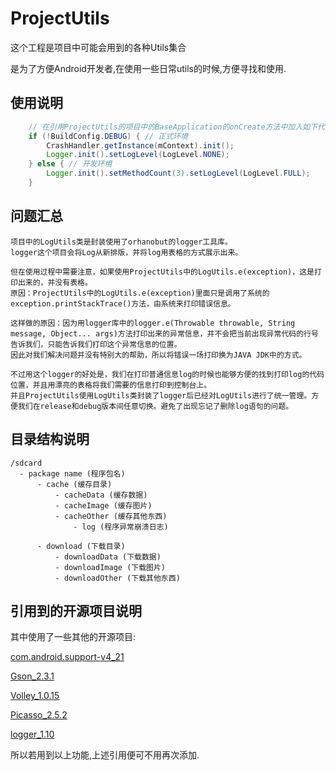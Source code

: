 # ProjectUtils

这个工程是项目中可能会用到的各种Utils集合

是为了方便Android开发者,在使用一些日常utils的时候,方便寻找和使用.

## 使用说明
```java
    // 在引用ProjectUtils的项目中的BaseApplication的onCreate方法中加入如下代码
    if (!BuildConfig.DEBUG) { // 正式环境
        CrashHandler.getInstance(mContext).init();
        Logger.init().setLogLevel(LogLevel.NONE);
    } else { // 开发环境
        Logger.init().setMethodCount(3).setLogLevel(LogLevel.FULL);
    }

```

## 问题汇总

    项目中的LogUtils类是封装使用了orhanobut的logger工具库。
    logger这个项目会将Log从新排版，并将log用表格的方式展示出来。

    但在使用过程中需要注意，如果使用ProjectUtils中的LogUtils.e(exception)，这是打印出来的，并没有表格。
    原因：ProjectUtils中的LogUtils.e(exception)里面只是调用了系统的exception.printStackTrace()方法，由系统来打印错误信息。

    这样做的原因：因为用logger库中的logger.e(Throwable throwable, String message, Object... args)方法打印出来的异常信息，并不会把当前出现异常代码的行号告诉我们，只能告诉我们打印这个异常信息的位置。
    因此对我们解决问题并没有特别大的帮助，所以将错误一场打印换为JAVA JDK中的方式。

    不过用这个logger的好处是，我们在打印普通信息log的时候也能够方便的找到打印log的代码位置，并且用漂亮的表格将我们需要的信息打印到控制台上。
    并且ProjectUtils使用LogUtils类封装了logger后已经对LogUtils进行了统一管理。方便我们在release和debug版本间任意切换。避免了出现忘记了删除log语句的问题。

## 目录结构说明
```
/sdcard
  - package name (程序包名)
      - cache (缓存目录)
          - cacheData (缓存数据)
          - cacheImage (缓存图片)
          - cacheOther (缓存其他东西)
              - log (程序异常崩溃日志)

      - download (下载目录)
          - downloadData (下载数据)
          - downloadImage (下载图片)
          - downloadOther (下载其他东西)
```

## 引用到的开源项目说明

其中使用了一些其他的开源项目:

[com.android.support-v4_21](https://developer.android.com/tools/support-library/features.html "com.android.support:support-v4:21.0.0")

[Gson_2.3.1](https://code.google.com/p/google-gson/ "com.google.code.gson:gson:2.3.1")

[Volley_1.0.15](https://developer.android.com/training/volley/index.html "com.mcxiaoke.volley:library:1.0.15")

[Picasso_2.5.2](http://square.github.io/picasso/ "com.squareup.picasso:picasso:2.5.2")

[logger_1.10](https://github.com/orhanobut/logger "com.orhanobut:logger:1.10")

所以若用到以上功能,上述引用便可不用再次添加.
